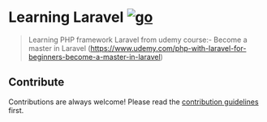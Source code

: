 # Learning Laravel [![go](https://cdn.rawgit.com/sindresorhus/awesome/d7305f38d29fed78fa85652e3a63e154dd8e8829/media/badge.svg)](https://github.com/affankhan43/Become-a-master-in-laravel)
> Learning PHP framework Laravel from udemy course:- Become a master in Laravel (https://www.udemy.com/php-with-laravel-for-beginners-become-a-master-in-laravel) 


## Contribute

Contributions are always welcome!
Please read the [contribution guidelines](contributing.md) first.